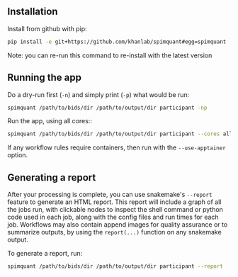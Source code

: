 ## Installation

Install from github with pip:

```bash
pip install -e git+https://github.com/khanlab/spimquant#egg=spimquant
```

Note: you can re-run this command to re-install with the latest version

## Running the app

Do a dry-run first (`-n`) and simply print (`-p`) what would be run:

```bash
spimquant /path/to/bids/dir /path/to/output/dir participant -np
```

Run the app, using all cores::

```bash
spimquant /path/to/bids/dir /path/to/output/dir participant --cores all
```

If any workflow rules require containers, then run with the `--use-apptainer` option.

## Generating a report

After your processing is complete, you can use snakemake's `--report` feature to generate
an HTML report. This report will include a graph of all the jobs run, with clickable nodes
to inspect the shell command or python code used in each job, along with the config files and
run times for each job. Workflows may also contain append images for quality assurance or to
summarize outputs, by using the `report(...)` function on any snakemake output.

To generate a report, run:

```bash
spimquant /path/to/bids/dir /path/to/output/dir participant --report
```


